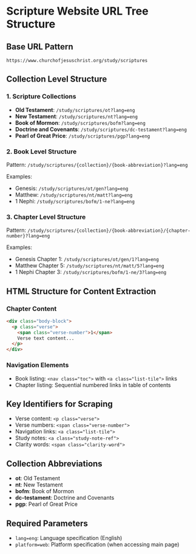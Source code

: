 # Scripture Website URL Tree Structure

## Base URL Pattern
`https://www.churchofjesuschrist.org/study/scriptures`

## Collection Level Structure

### 1. Scripture Collections
- **Old Testament**: `/study/scriptures/ot?lang=eng`
- **New Testament**: `/study/scriptures/nt?lang=eng`
- **Book of Mormon**: `/study/scriptures/bofm?lang=eng`
- **Doctrine and Covenants**: `/study/scriptures/dc-testament?lang=eng`
- **Pearl of Great Price**: `/study/scriptures/pgp?lang=eng`

### 2. Book Level Structure
Pattern: `/study/scriptures/{collection}/{book-abbreviation}?lang=eng`

Examples:
- Genesis: `/study/scriptures/ot/gen?lang=eng`
- Matthew: `/study/scriptures/nt/matt?lang=eng`
- 1 Nephi: `/study/scriptures/bofm/1-ne?lang=eng`

### 3. Chapter Level Structure
Pattern: `/study/scriptures/{collection}/{book-abbreviation}/{chapter-number}?lang=eng`

Examples:
- Genesis Chapter 1: `/study/scriptures/ot/gen/1?lang=eng`
- Matthew Chapter 5: `/study/scriptures/nt/matt/5?lang=eng`
- 1 Nephi Chapter 3: `/study/scriptures/bofm/1-ne/3?lang=eng`

## HTML Structure for Content Extraction

### Chapter Content
```html
<div class="body-block">
  <p class="verse">
    <span class="verse-number">1</span>
    Verse text content...
  </p>
</div>
```

### Navigation Elements
- Book listing: `<nav class="toc">` with `<a class="list-tile">` links
- Chapter listing: Sequential numbered links in table of contents

## Key Identifiers for Scraping
- Verse content: `<p class="verse">`
- Verse numbers: `<span class="verse-number">`
- Navigation links: `<a class="list-tile">`
- Study notes: `<a class="study-note-ref">`
- Clarity words: `<span class="clarity-word">`

## Collection Abbreviations
- **ot**: Old Testament
- **nt**: New Testament
- **bofm**: Book of Mormon
- **dc-testament**: Doctrine and Covenants
- **pgp**: Pearl of Great Price

## Required Parameters
- `lang=eng`: Language specification (English)
- `platform=web`: Platform specification (when accessing main page)